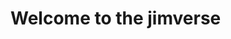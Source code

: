 # Welcome to the jimverse

<!---
jimverse/jimverse is a ✨ special ✨ repository because its `README.md` (this file) appears on your GitHub profile.
You can click the Preview link to take a look at your changes.
--->
